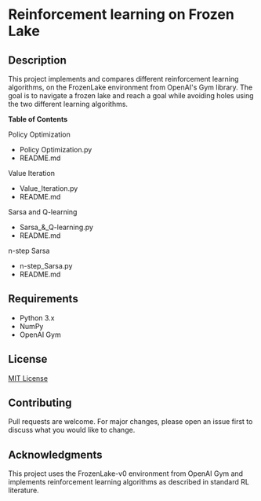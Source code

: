 # Reinforcement learning on Frozen Lake 

## Description

This project implements and compares different reinforcement learning algorithms, on the FrozenLake environment from OpenAI's Gym library. The goal is to navigate a frozen lake and reach a goal while avoiding holes using the two different learning algorithms.

**Table of Contents**

Policy Optimization
   
   - Policy Optimization.py
   - README.md

Value Iteration
   - Value_Iteration.py
   - README.md

Sarsa and Q-learning
   - Sarsa_&_Q-learning.py
   - README.md

n-step Sarsa
   - n-step_Sarsa.py
   - README.md

## Requirements

- Python 3.x
- NumPy
- OpenAI Gym

## License

[MIT License](https://opensource.org/licenses/MIT)

## Contributing

Pull requests are welcome. For major changes, please open an issue first to discuss what you would like to change.

## Acknowledgments

This project uses the FrozenLake-v0 environment from OpenAI Gym and implements reinforcement learning algorithms as described in standard RL literature.
